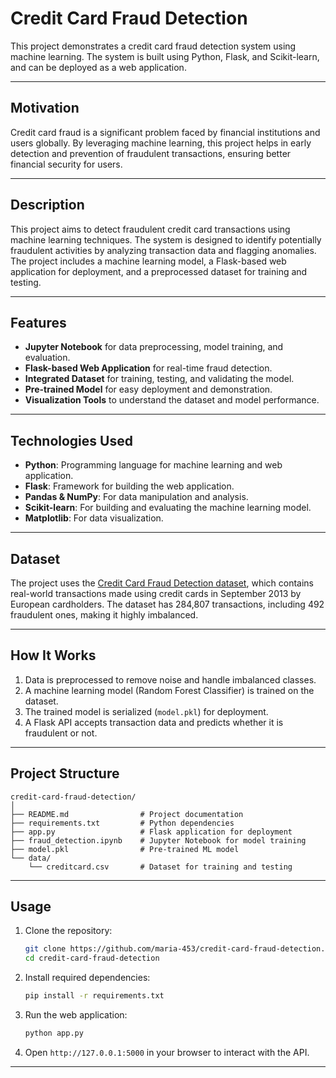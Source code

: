 # Credit Card Fraud Detection

This project demonstrates a credit card fraud detection system using machine learning. The system is built using Python, Flask, and Scikit-learn, and can be deployed as a web application.

---

## Motivation

Credit card fraud is a significant problem faced by financial institutions and users globally. By leveraging machine learning, this project helps in early detection and prevention of fraudulent transactions, ensuring better financial security for users.

---

## Description

This project aims to detect fraudulent credit card transactions using machine learning techniques. The system is designed to identify potentially fraudulent activities by analyzing transaction data and flagging anomalies. The project includes a machine learning model, a Flask-based web application for deployment, and a preprocessed dataset for training and testing.

---

## Features

- **Jupyter Notebook** for data preprocessing, model training, and evaluation.
- **Flask-based Web Application** for real-time fraud detection.
- **Integrated Dataset** for training, testing, and validating the model.
- **Pre-trained Model** for easy deployment and demonstration.
- **Visualization Tools** to understand the dataset and model performance.

---

## Technologies Used

- **Python**: Programming language for machine learning and web application.
- **Flask**: Framework for building the web application.
- **Pandas & NumPy**: For data manipulation and analysis.
- **Scikit-learn**: For building and evaluating the machine learning model.
- **Matplotlib**: For data visualization.

---

## Dataset

The project uses the [Credit Card Fraud Detection dataset](https://www.kaggle.com/mlg-ulb/creditcardfraud), which contains real-world transactions made using credit cards in September 2013 by European cardholders. The dataset has 284,807 transactions, including 492 fraudulent ones, making it highly imbalanced.

---

## How It Works

1. Data is preprocessed to remove noise and handle imbalanced classes.
2. A machine learning model (Random Forest Classifier) is trained on the dataset.
3. The trained model is serialized (`model.pkl`) for deployment.
4. A Flask API accepts transaction data and predicts whether it is fraudulent or not.

---

## Project Structure

```
credit-card-fraud-detection/
│
├── README.md                # Project documentation
├── requirements.txt         # Python dependencies
├── app.py                   # Flask application for deployment
├── fraud_detection.ipynb    # Jupyter Notebook for model training
├── model.pkl                # Pre-trained ML model
└── data/
    └── creditcard.csv       # Dataset for training and testing
```

---

## Usage

1. Clone the repository:
   ```bash
   git clone https://github.com/maria-453/credit-card-fraud-detection.git
   cd credit-card-fraud-detection
   ```

2. Install required dependencies:
   ```bash
   pip install -r requirements.txt
   ```

3. Run the web application:
   ```bash
   python app.py
   ```

4. Open `http://127.0.0.1:5000` in your browser to interact with the API.

---

